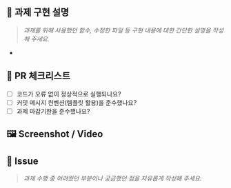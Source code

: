 ## 💎 과제 구현 설명

> _과제를 위해 사용했던 함수, 수정한 파일 등 구현 내용에 대한 간단한 설명을 작성해 주세요._

-

## 🏁 PR 체크리스트

- [ ] 코드가 오류 없이 정상적으로 실행되나요?
- [ ] 커밋 메시지 컨벤션(템플릿 활용)을 준수했나요?
- [ ] 과제 마감기한을 준수했나요?

## 🖼️ Screenshot / Video

## 🙌 Issue

> _과제 수행 중 어려웠던 부분이나 궁금했던 점을 자유롭게 작성해 주세요._
